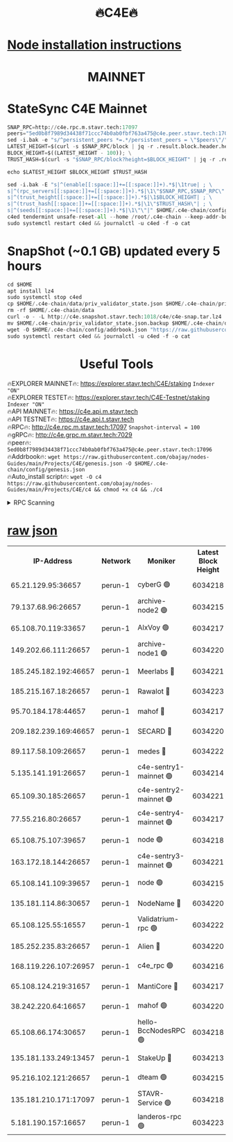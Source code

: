 <h1 align="center"> 🔥C4E🔥</h1>

[Node installation instructions](https://github.com/obajay/nodes-Guides/tree/main/Projects/C4E)
=

<h1 align="center"> MAINNET</h1>

# StateSync C4E Mainnet
```python
SNAP_RPC=http://c4e.rpc.m.stavr.tech:17097
peers="5ed0b8f7989d34438f71ccc74b0ab0fbf763a475@c4e.peer.stavr.tech:17096"
sed -i.bak -e "s/^persistent_peers *=.*/persistent_peers = \"$peers\"/" $HOME/.c4e-chain/config/config.toml
LATEST_HEIGHT=$(curl -s $SNAP_RPC/block | jq -r .result.block.header.height); \
BLOCK_HEIGHT=$((LATEST_HEIGHT - 100)); \
TRUST_HASH=$(curl -s "$SNAP_RPC/block?height=$BLOCK_HEIGHT" | jq -r .result.block_id.hash)

echo $LATEST_HEIGHT $BLOCK_HEIGHT $TRUST_HASH

sed -i.bak -E "s|^(enable[[:space:]]+=[[:space:]]+).*$|\1true| ; \
s|^(rpc_servers[[:space:]]+=[[:space:]]+).*$|\1\"$SNAP_RPC,$SNAP_RPC\"| ; \
s|^(trust_height[[:space:]]+=[[:space:]]+).*$|\1$BLOCK_HEIGHT| ; \
s|^(trust_hash[[:space:]]+=[[:space:]]+).*$|\1\"$TRUST_HASH\"| ; \
s|^(seeds[[:space:]]+=[[:space:]]+).*$|\1\"\"|" $HOME/.c4e-chain/config/config.toml
c4ed tendermint unsafe-reset-all --home /root/.c4e-chain --keep-addr-book
sudo systemctl restart c4ed && journalctl -u c4ed -f -o cat
```
# SnapShot (~0.1 GB) updated every 5 hours
```python
cd $HOME
apt install lz4
sudo systemctl stop c4ed
cp $HOME/.c4e-chain/data/priv_validator_state.json $HOME/.c4e-chain/priv_validator_state.json.backup
rm -rf $HOME/.c4e-chain/data
curl -o - -L http://c4e.snapshot.stavr.tech:1018/c4e/c4e-snap.tar.lz4 | lz4 -c -d - | tar -x -C $HOME/.c4e-chain --strip-components 2
mv $HOME/.c4e-chain/priv_validator_state.json.backup $HOME/.c4e-chain/data/priv_validator_state.json
wget -O $HOME/.c4e-chain/config/addrbook.json "https://raw.githubusercontent.com/obajay/nodes-Guides/main/Projects/C4E/addrbook.json"
sudo systemctl restart c4ed && journalctl -u c4ed -f -o cat
```
 <h1 align="center"> Useful Tools</h1>

🔥EXPLORER MAINNET🔥:  https://explorer.stavr.tech/C4E/staking            `Indexer "ON"` \
🔥EXPLORER TESTET🔥:   https://explorer.stavr.tech/C4E-Testnet/staking     `Indexer "ON"` \
🔥API MAINNET🔥:       https://c4e.api.m.stavr.tech \
🔥API TESTNET🔥:       https://c4e.api.t.stavr.tech \
🔥RPC🔥:               http://c4e.rpc.m.stavr.tech:17097                  `Snapshot-interval = 100` \
🔥gRPC🔥:              http://c4e.grpc.m.stavr.tech:7029 \
🔥peer🔥:              `5ed0b8f7989d34438f71ccc74b0ab0fbf763a475@c4e.peer.stavr.tech:17096` \
🔥Addrbook🔥:    ```wget https://raw.githubusercontent.com/obajay/nodes-Guides/main/Projects/C4E/genesis.json -O $HOME/.c4e-chain/config/genesis.json``` \
🔥Auto_install script🔥: ```wget -O c4 https://raw.githubusercontent.com/obajay/nodes-Guides/main/Projects/C4E/c4 && chmod +x c4 && ./c4```





<details>
<summary>RPC Scanning</summary>

<h2 align="center"> We scan nodes in real time every 4 hours. And we provide the final result of RPC endpoints.
We cannot influence the operation of these nodes in any way. </h2>


```python
If Voting Power is higher than 0 --> then the Node is a validator of the network and may be subject to attack and be a potential threat to the chain.
```
```python
We marked such validators with a red symbol
```

</details>

[raw json](https://rpc-check.c4e.stavr.tech/c4e/rpc-c4e-result.json)
=



<table><tr><th>IP-Address</th><th>Network</th><th>Moniker</th><th>Latest Block Height</th><th>Earliest Block Height</th><th>Catching Up</th><th>Voting Power</th><th>Scan Time</th></tr><tr><td>65.21.129.95:36657</td><td>perun-1</td><td>cyberG 🟢</td><td>6034218</td><td>0</td><td>False</td><td>0</td><td>2023-11-27T03:20:21.800946097UTC</td></tr><tr><td>79.137.68.96:26657</td><td>perun-1</td><td>archive-node2 🟢</td><td>6034215</td><td>1</td><td>False</td><td>0</td><td>2023-11-27T03:20:04.556835225UTC</td></tr><tr><td>65.108.70.119:33657</td><td>perun-1</td><td>AlxVoy 🟢</td><td>6034217</td><td>1</td><td>False</td><td>0</td><td>2023-11-27T03:20:21.132017384UTC</td></tr><tr><td>149.202.66.111:26657</td><td>perun-1</td><td>archive-node1 🟢</td><td>6034220</td><td>1</td><td>False</td><td>0</td><td>2023-11-27T03:20:37.705494078UTC</td></tr><tr><td>185.245.182.192:46657</td><td>perun-1</td><td>Meerlabs 🔴</td><td>6034221</td><td>1051501</td><td>False</td><td>493550</td><td>2023-11-27T03:20:43.210195649UTC</td></tr><tr><td>185.215.167.18:26657</td><td>perun-1</td><td>Rawalot 🔴</td><td>6034223</td><td>1090501</td><td>False</td><td>579034</td><td>2023-11-27T03:20:55.443248908UTC</td></tr><tr><td>95.70.184.178:44657</td><td>perun-1</td><td>mahof 🔴</td><td>6034217</td><td>2342001</td><td>False</td><td>1357006</td><td>2023-11-27T03:20:20.397900286UTC</td></tr><tr><td>209.182.239.169:46657</td><td>perun-1</td><td>SECARD 🔴</td><td>6034220</td><td>2616101</td><td>False</td><td>675729</td><td>2023-11-27T03:20:35.057251363UTC</td></tr><tr><td>89.117.58.109:26657</td><td>perun-1</td><td>medes 🔴</td><td>6034222</td><td>2826001</td><td>False</td><td>471345</td><td>2023-11-27T03:20:50.295459887UTC</td></tr><tr><td>5.135.141.191:26657</td><td>perun-1</td><td>c4e-sentry1-mainnet 🟢</td><td>6034214</td><td>4267001</td><td>False</td><td>0</td><td>2023-11-27T03:20:03.884597040UTC</td></tr><tr><td>65.109.30.185:26657</td><td>perun-1</td><td>c4e-sentry2-mainnet 🟢</td><td>6034221</td><td>5186001</td><td>False</td><td>0</td><td>2023-11-27T03:20:42.863734238UTC</td></tr><tr><td>77.55.216.80:26657</td><td>perun-1</td><td>c4e-sentry4-mainnet 🟢</td><td>6034217</td><td>5187001</td><td>False</td><td>0</td><td>2023-11-27T03:20:20.798815955UTC</td></tr><tr><td>65.108.75.107:39657</td><td>perun-1</td><td>node 🟢</td><td>6034218</td><td>5198801</td><td>False</td><td>0</td><td>2023-11-27T03:20:24.181501919UTC</td></tr><tr><td>163.172.18.144:26657</td><td>perun-1</td><td>c4e-sentry3-mainnet 🟢</td><td>6034221</td><td>5286001</td><td>False</td><td>0</td><td>2023-11-27T03:20:43.879481119UTC</td></tr><tr><td>65.108.141.109:39657</td><td>perun-1</td><td>node 🟢</td><td>6034215</td><td>5303301</td><td>False</td><td>0</td><td>2023-11-27T03:20:06.939311040UTC</td></tr><tr><td>135.181.114.86:30657</td><td>perun-1</td><td>NodeName 🔴</td><td>6034220</td><td>5508301</td><td>False</td><td>333717</td><td>2023-11-27T03:20:38.034453124UTC</td></tr><tr><td>65.108.125.55:16557</td><td>perun-1</td><td>Validatrium-rpc 🟢</td><td>6034222</td><td>5551301</td><td>False</td><td>0</td><td>2023-11-27T03:20:52.683322623UTC</td></tr><tr><td>185.252.235.83:26657</td><td>perun-1</td><td>Alien 🔴</td><td>6034220</td><td>5736001</td><td>False</td><td>380508</td><td>2023-11-27T03:20:38.348881721UTC</td></tr><tr><td>168.119.226.107:26957</td><td>perun-1</td><td>c4e_rpc 🟢</td><td>6034216</td><td>5934216</td><td>False</td><td>0</td><td>2023-11-27T03:20:13.317990989UTC</td></tr><tr><td>65.108.124.219:31657</td><td>perun-1</td><td>MantiCore 🔴</td><td>6034217</td><td>5934217</td><td>False</td><td>837391</td><td>2023-11-27T03:20:19.805568263UTC</td></tr><tr><td>38.242.220.64:16657</td><td>perun-1</td><td>mahof 🟢</td><td>6034220</td><td>5980001</td><td>False</td><td>0</td><td>2023-11-27T03:20:35.379075011UTC</td></tr><tr><td>65.108.66.174:30657</td><td>perun-1</td><td>hello-BccNodesRPC 🟢</td><td>6034218</td><td>5985401</td><td>False</td><td>0</td><td>2023-11-27T03:20:21.472359918UTC</td></tr><tr><td>135.181.133.249:13457</td><td>perun-1</td><td>StakeUp 🔴</td><td>6034213</td><td>6015001</td><td>False</td><td>1357006</td><td>2023-11-27T03:19:55.439078970UTC</td></tr><tr><td>95.216.102.121:26657</td><td>perun-1</td><td>dteam 🟢</td><td>6034215</td><td>6030001</td><td>False</td><td>0</td><td>2023-11-27T03:20:04.225123508UTC</td></tr><tr><td>135.181.210.171:17097</td><td>perun-1</td><td>STAVR-Service 🟢</td><td>6034218</td><td>6033001</td><td>False</td><td>0</td><td>2023-11-27T03:20:26.604436836UTC</td></tr><tr><td>5.181.190.157:16657</td><td>perun-1</td><td>landeros-rpc 🟢</td><td>6034223</td><td>6034001</td><td>False</td><td>0</td><td>2023-11-27T03:20:55.107241289UTC</td></tr></table>
